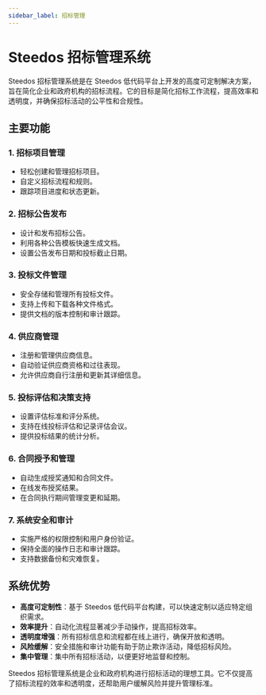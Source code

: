```yaml
---
sidebar_label: 招标管理
---
```


# Steedos 招标管理系统

Steedos 招标管理系统是在 Steedos 低代码平台上开发的高度可定制解决方案，旨在简化企业和政府机构的招标流程。它的目标是简化招标工作流程，提高效率和透明度，并确保招标活动的公平性和合规性。

## 主要功能

### 1. 招标项目管理
- 轻松创建和管理招标项目。
- 自定义招标流程和规则。
- 跟踪项目进度和状态更新。

### 2. 招标公告发布
- 设计和发布招标公告。
- 利用各种公告模板快速生成文档。
- 设置公告发布日期和投标截止日期。

### 3. 投标文件管理
- 安全存储和管理所有投标文件。
- 支持上传和下载各种文件格式。
- 提供文档的版本控制和审计跟踪。

### 4. 供应商管理
- 注册和管理供应商信息。
- 自动验证供应商资格和过往表现。
- 允许供应商自行注册和更新其详细信息。

### 5. 投标评估和决策支持
- 设置评估标准和评分系统。
- 支持在线投标评估和记录评估会议。
- 提供投标结果的统计分析。

### 6. 合同授予和管理
- 自动生成授奖通知和合同文件。
- 在线发布授奖结果。
- 在合同执行期间管理变更和延期。

### 7. 系统安全和审计
- 实施严格的权限控制和用户身份验证。
- 保持全面的操作日志和审计跟踪。
- 支持数据备份和灾难恢复。

## 系统优势
- **高度可定制性**：基于 Steedos 低代码平台构建，可以快速定制以适应特定组织需求。
- **效率提升**：自动化流程显著减少手动操作，提高招标效率。
- **透明度增强**：所有招标信息和流程都在线上进行，确保开放和透明。
- **风险缓解**：安全措施和审计功能有助于防止欺诈活动，降低招标风险。
- **集中管理**：集中所有招标活动，以便更好地监督和控制。

Steedos 招标管理系统是企业和政府机构进行招标活动的理想工具。它不仅提高了招标流程的效率和透明度，还帮助用户缓解风险并提升管理标准。
